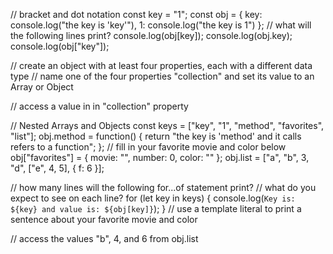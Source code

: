 // bracket and dot notation
const key = "1";
const obj = {
  key: console.log("the key is 'key'"),
  1: console.log("the key is 1")
};
// what will the following lines print?
console.log(obj[key]);
console.log(obj.key);
console.log(obj["key"]);

// create an object with at least four properties, each with a different data type
// name one of the four properties "collection" and set its value to an Array or Object

// access a value in in "collection" property

// Nested Arrays and Objects
const keys = ["key", "1", "method", "favorites", "list"];
obj.method = function() {
  return "the key is 'method' and it calls refers to a function";
};
// fill in your favorite movie and color below
obj["favorites"] = {
  movie: "",
  number: 0,
  color: ""
};
obj.list = ["a", "b", 3, "d", ["e", 4, 5], { f: 6 }];

// how many lines will the following for...of statement print?
// what do you expect to see on each line?
for (let key in keys) {
  console.log(`Key is: ${key} and value is: ${obj[key]}`);
}
// use a template literal to print a sentence about your favorite movie and color

// access the values "b", 4, and 6 from obj.list
